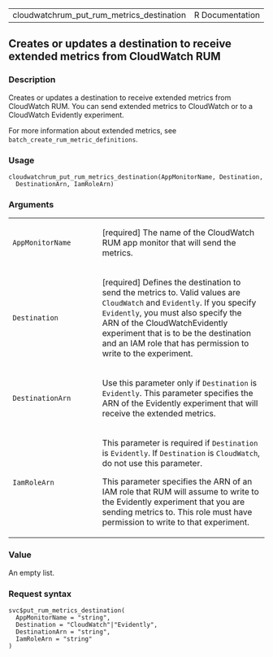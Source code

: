 <table style="width: 100%;">
<tbody>
<tr class="odd">
<td>cloudwatchrum_put_rum_metrics_destination</td>
<td style="text-align: right;">R Documentation</td>
</tr>
</tbody>
</table>

## Creates or updates a destination to receive extended metrics from CloudWatch RUM

### Description

Creates or updates a destination to receive extended metrics from
CloudWatch RUM. You can send extended metrics to CloudWatch or to a
CloudWatch Evidently experiment.

For more information about extended metrics, see
`batch_create_rum_metric_definitions`.

### Usage

    cloudwatchrum_put_rum_metrics_destination(AppMonitorName, Destination,
      DestinationArn, IamRoleArn)

### Arguments

<table>
<colgroup>
<col style="width: 35%" />
<col style="width: 65%" />
</colgroup>
<tbody>
<tr class="odd">
<td><code
id="cloudwatchrum_put_rum_metrics_destination_:_AppMonitorName">AppMonitorName</code></td>
<td><p>[required] The name of the CloudWatch RUM app monitor that will
send the metrics.</p></td>
</tr>
<tr class="even">
<td><code
id="cloudwatchrum_put_rum_metrics_destination_:_Destination">Destination</code></td>
<td><p>[required] Defines the destination to send the metrics to. Valid
values are <code>CloudWatch</code> and <code>Evidently</code>. If you
specify <code>Evidently</code>, you must also specify the ARN of the
CloudWatchEvidently experiment that is to be the destination and an IAM
role that has permission to write to the experiment.</p></td>
</tr>
<tr class="odd">
<td><code
id="cloudwatchrum_put_rum_metrics_destination_:_DestinationArn">DestinationArn</code></td>
<td><p>Use this parameter only if <code>Destination</code> is
<code>Evidently</code>. This parameter specifies the ARN of the
Evidently experiment that will receive the extended metrics.</p></td>
</tr>
<tr class="even">
<td><code
id="cloudwatchrum_put_rum_metrics_destination_:_IamRoleArn">IamRoleArn</code></td>
<td><p>This parameter is required if <code>Destination</code> is
<code>Evidently</code>. If <code>Destination</code> is
<code>CloudWatch</code>, do not use this parameter.</p>
<p>This parameter specifies the ARN of an IAM role that RUM will assume
to write to the Evidently experiment that you are sending metrics to.
This role must have permission to write to that experiment.</p></td>
</tr>
</tbody>
</table>

### Value

An empty list.

### Request syntax

    svc$put_rum_metrics_destination(
      AppMonitorName = "string",
      Destination = "CloudWatch"|"Evidently",
      DestinationArn = "string",
      IamRoleArn = "string"
    )
